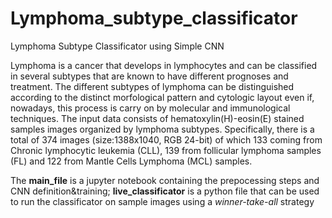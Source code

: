 # Lymphoma_subtype_classificator
Lymphoma Subtype Classificator using Simple CNN


Lymphoma is a cancer that develops in lymphocytes and can be classified in several subtypes that are known to have different prognoses and treatment. The different subtypes of lymphoma can be distinguished according to the distinct morfological pattern and cytologic layout even if, nowadays, this process is carry on by molecular and immunological techniques.
The input data consists of hematoxylin(H)-eosin(E) stained samples images organized by lymphoma subtypes. Specifically, there is a total of 374 images (size:1388x1040, RGB 24-bit) of which 133 coming from Chronic lymphocytic leukemia (CLL), 139 from follicular lymphoma samples (FL) and 122 from Mantle Cells Lymphoma (MCL) samples.

The **main_file** is a jupyter notebook containing the prepocessing steps and CNN definition&training; **live_classificator** is a python file that can be used to run the classificator on sample images using a *winner-take-all* strategy
